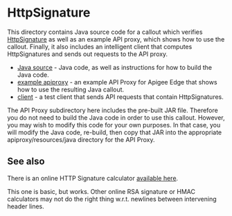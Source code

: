 # HttpSignature

This directory contains Java source code for a callout which verifies [HttpSignature](https://tools.ietf.org/html/draft-cavage-http-signatures-10)
as well as an example API proxy, which shows how to use the callout. Finally, it also includes an intelligent client  that computes HttpSignatures and sends out requests to the API proxy.


- [Java source](./callout) - Java code, as well as instructions for how to build the Java code.
- [example apiproxy](./example-bundle) - an example API Proxy for Apigee Edge that shows how to use the resulting Java callout.
- [client](./client) - a test client that sends API requests that contain HttpSignatures.


The API Proxy subdirectory here includes the pre-built JAR file. Therefore you
do not need to build the Java code in order to use this callout. However, you
may wish to modify this code for your own purposes. In that case, you will
modify the Java code, re-build, then copy that JAR into the appropriate
apiproxy/resources/java directory for the API Proxy.

## See also

There is an online HTTP Signature calculator [available
here](https://dinochiesa.github.io/httpsig/).

This one is basic, but works. Other online RSA signature or HMAC calculators may
not do the right thing w.r.t. newlines between intervening header lines.
